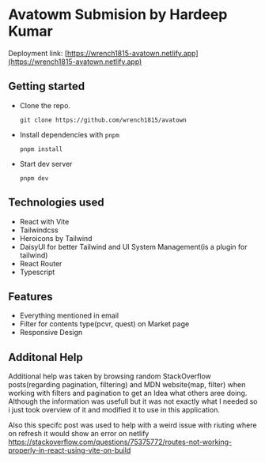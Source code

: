 # Avatowm Submision by Hardeep Kumar

Deployment link: [https://wrench1815-avatown.netlify.app](https://wrench1815-avatown.netlify.app)

## Getting started

- Clone the repo.
  ```
  git clone https://github.com/wrench1815/avatown
  ```
- Install dependencies with `pnpm`
  ```
  pnpm install
  ```
- Start dev server
  ```
  pnpm dev
  ```

## Technologies used

- React with Vite
- Tailwindcss
- Heroicons by Tailwind
- DaisyUI for better Tailwind and UI System Management(is a plugin for tailwind)
- React Router
- Typescript

## Features

- Everything mentioned in email
- Filter for contents type(pcvr, quest) on Market page
- Responsive Design

## Additonal Help

Additional help was taken by browsing random StackOverflow posts(regarding pagination, filtering) and MDN website(map, filter) when working with filters and pagination to get an Idea what others aree doing. Although the information was usefull but it was not exactly what I needed so i just took overview of it and modified it to use in this application.

Also this specifc post was used to help with a weird issue with riuting where on refresh it would show an error on netlify https://stackoverflow.com/questions/75375772/routes-not-working-properly-in-react-using-vite-on-build
